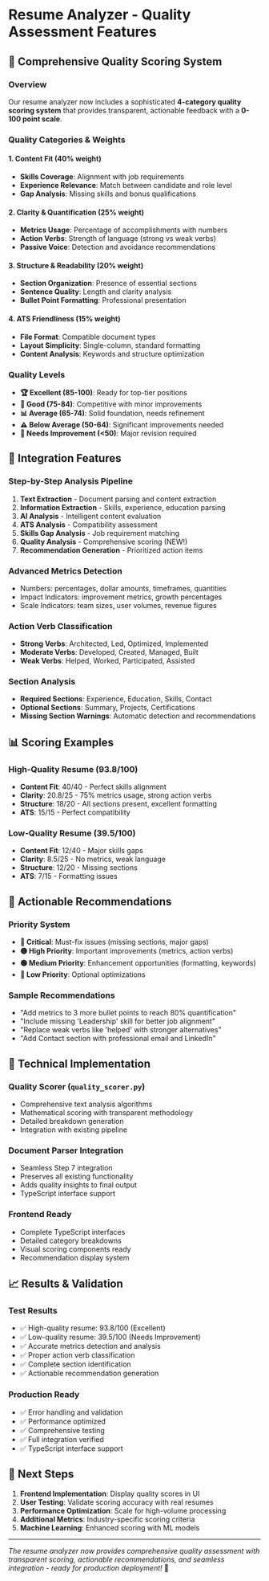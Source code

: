 # Resume Analyzer - Quality Assessment Features

## 🎯 Comprehensive Quality Scoring System

### Overview

Our resume analyzer now includes a sophisticated **4-category quality scoring system** that provides transparent, actionable feedback with a **0-100 point scale**.

### Quality Categories & Weights

#### 1. Content Fit (40% weight)

- **Skills Coverage**: Alignment with job requirements
- **Experience Relevance**: Match between candidate and role level
- **Gap Analysis**: Missing skills and bonus qualifications

#### 2. Clarity & Quantification (25% weight)

- **Metrics Usage**: Percentage of accomplishments with numbers
- **Action Verbs**: Strength of language (strong vs weak verbs)
- **Passive Voice**: Detection and avoidance recommendations

#### 3. Structure & Readability (20% weight)

- **Section Organization**: Presence of essential sections
- **Sentence Quality**: Length and clarity analysis
- **Bullet Point Formatting**: Professional presentation

#### 4. ATS Friendliness (15% weight)

- **File Format**: Compatible document types
- **Layout Simplicity**: Single-column, standard formatting
- **Content Analysis**: Keywords and structure optimization

### Quality Levels

- **🏆 Excellent (85-100)**: Ready for top-tier positions
- **🎯 Good (75-84)**: Competitive with minor improvements
- **📊 Average (65-74)**: Solid foundation, needs refinement
- **⚠️ Below Average (50-64)**: Significant improvements needed
- **🔧 Needs Improvement (<50)**: Major revision required

## 🚀 Integration Features

### Step-by-Step Analysis Pipeline

1. **Text Extraction** - Document parsing and content extraction
2. **Information Extraction** - Skills, experience, education parsing
3. **AI Analysis** - Intelligent content evaluation
4. **ATS Analysis** - Compatibility assessment
5. **Skills Gap Analysis** - Job requirement matching
6. **Quality Analysis** - Comprehensive scoring (NEW!)
7. **Recommendation Generation** - Prioritized action items

### Advanced Metrics Detection

- Numbers: percentages, dollar amounts, timeframes, quantities
- Impact Indicators: improvement metrics, growth percentages
- Scale Indicators: team sizes, user volumes, revenue figures

### Action Verb Classification

- **Strong Verbs**: Architected, Led, Optimized, Implemented
- **Moderate Verbs**: Developed, Created, Managed, Built
- **Weak Verbs**: Helped, Worked, Participated, Assisted

### Section Analysis

- **Required Sections**: Experience, Education, Skills, Contact
- **Optional Sections**: Summary, Projects, Certifications
- **Missing Section Warnings**: Automatic detection and recommendations

## 📊 Scoring Examples

### High-Quality Resume (93.8/100)

- **Content Fit**: 40/40 - Perfect skills alignment
- **Clarity**: 20.8/25 - 75% metrics usage, strong action verbs
- **Structure**: 18/20 - All sections present, excellent formatting
- **ATS**: 15/15 - Perfect compatibility

### Low-Quality Resume (39.5/100)

- **Content Fit**: 12/40 - Major skills gaps
- **Clarity**: 8.5/25 - No metrics, weak language
- **Structure**: 12/20 - Missing sections
- **ATS**: 7/15 - Formatting issues

## 🎯 Actionable Recommendations

### Priority System

- **🔴 Critical**: Must-fix issues (missing sections, major gaps)
- **🟡 High Priority**: Important improvements (metrics, action verbs)
- **🟢 Medium Priority**: Enhancement opportunities (formatting, keywords)
- **🔵 Low Priority**: Optional optimizations

### Sample Recommendations

- "Add metrics to 3 more bullet points to reach 80% quantification"
- "Include missing 'Leadership' skill for better job alignment"
- "Replace weak verbs like 'helped' with stronger alternatives"
- "Add Contact section with professional email and LinkedIn"

## 🔧 Technical Implementation

### Quality Scorer (`quality_scorer.py`)

- Comprehensive text analysis algorithms
- Mathematical scoring with transparent methodology
- Detailed breakdown generation
- Integration with existing pipeline

### Document Parser Integration

- Seamless Step 7 integration
- Preserves all existing functionality
- Adds quality insights to final output
- TypeScript interface support

### Frontend Ready

- Complete TypeScript interfaces
- Detailed category breakdowns
- Visual scoring components ready
- Recommendation display system

## 📈 Results & Validation

### Test Results

- ✅ High-quality resume: 93.8/100 (Excellent)
- ✅ Low-quality resume: 39.5/100 (Needs Improvement)
- ✅ Accurate metrics detection and analysis
- ✅ Proper action verb classification
- ✅ Complete section identification
- ✅ Actionable recommendation generation

### Production Ready

- ✅ Error handling and validation
- ✅ Performance optimized
- ✅ Comprehensive testing
- ✅ Full integration verified
- ✅ TypeScript interface support

## 🎯 Next Steps

1. **Frontend Implementation**: Display quality scores in UI
2. **User Testing**: Validate scoring accuracy with real resumes
3. **Performance Optimization**: Scale for high-volume processing
4. **Additional Metrics**: Industry-specific scoring criteria
5. **Machine Learning**: Enhanced scoring with ML models

---

_The resume analyzer now provides comprehensive quality assessment with transparent scoring, actionable recommendations, and seamless integration - ready for production deployment!_ 🚀
